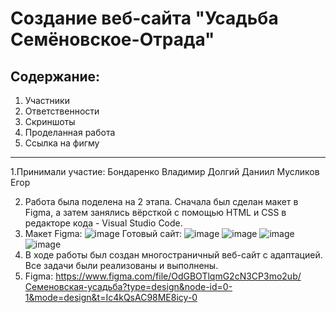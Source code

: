 # Создание веб-сайта "Усадьба Семёновское-Отрада"
## Содержание:
1. Участники
2. Ответственности
3. Скриншоты
4. Проделанная работа
5. Ссылка на фигму
___

1.Принимали участие:
Бондаренко Владимир
Долгий Даниил
Мусликов Егор

2. Работа была поделена на 2 этапа. Сначала был сделан макет в Figma, а затем занялись вёрсткой с помощью HTML и CSS в  редакторe кода - Visual Studio Code.
3. Макет Figma: 
![image](https://github.com/sfmai-group-projects/web_estate/assets/112934341/f6b65e30-5e81-4b2b-9044-b09a723eb6a8)
Готовый сайт:
![image](https://github.com/sfmai-group-projects/web_estate/assets/112934341/a104da64-0e59-475f-b23b-082b8ddd9c6d)
![image](https://github.com/sfmai-group-projects/web_estate/assets/112934341/830b4e3f-82e7-4ff4-8f6b-778b2cebf231)
![image](https://github.com/sfmai-group-projects/web_estate/assets/112934341/cf283a4a-997c-4eac-914b-ce7897ce8740)
![image](https://github.com/sfmai-group-projects/web_estate/assets/112934341/4cb6afc7-b8a1-4dff-9288-70274901312b)
4. В ходе работы был создан многостраничный веб-сайт c адаптацией. Все задачи были реализованы и выполнены.
5. Figma: 
https://www.figma.com/file/OdGBOTlqmG2cN3CP3mo2ub/Семеновская-усадьба?type=design&node-id=0-1&mode=design&t=Ic4kQsAC98ME8icy-0
